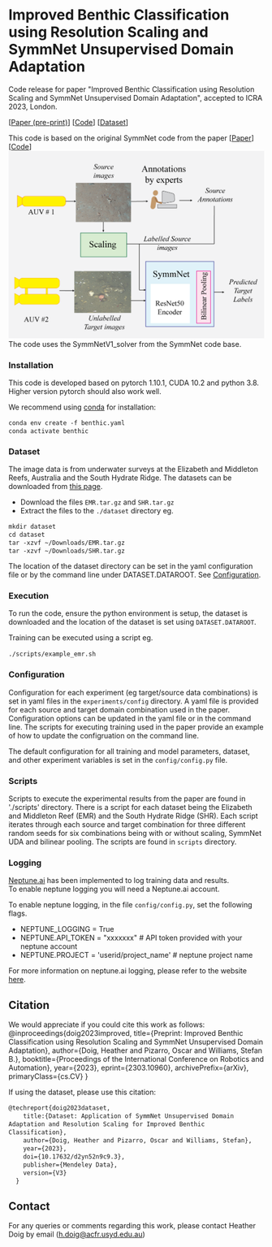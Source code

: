 # Improved Benthic Classification using Resolution Scaling and SymmNet Unsupervised Domain Adaptation
Code release for paper "Improved Benthic Classification using Resolution Scaling and SymmNet Unsupervised Domain Adaptation", accepted to ICRA 2023, London.

[[Paper (pre-print)](https://arxiv.org/abs/2303.10960)]     [[Code](https://github.com/hdoi5324/benthic-uda)]     [[Dataset](https://data.mendeley.com/datasets/d2yn52n9c9)]

This code is based on the original SymmNet code from the paper  [[Paper](https://zpascal.net/cvpr2019/Zhang_Domain-Symmetric_Networks_for_Adversarial_Domain_Adaptation_CVPR_2019_paper.pdf)] [[Code](https://github.com/Gorilla-Lab-SCUT/MultiClassDA)]
![Pipeline for improved benthic classification](pipeline.png)
The code uses the SymmNetV1_solver from the SymmNet code base.

### Installation

This code is developed based on pytorch 1.10.1, CUDA 10.2 and python 3.8. Higher version pytorch should also work well.

We recommend using [conda](https://www.anaconda.com/distribution/) for installation:

```
conda env create -f benthic.yaml
conda activate benthic
```


### Dataset
The image data is from underwater surveys at the Elizabeth and Middleton Reefs, Australia and the South Hydrate Ridge.  The datasets can be downloaded from [this page](https://data.mendeley.com/datasets/d2yn52n9c9).

- Download the files `EMR.tar.gz` and `SHR.tar.gz`
- Extract the files to the `./dataset` directory eg.

```
mkdir dataset
cd dataset
tar -xzvf ~/Downloads/EMR.tar.gz
tar -xzvf ~/Downloads/SHR.tar.gz
```

The location of the dataset directory can be set in the yaml configuration file or by the command line under DATASET.DATAROOT.  See [Configuration](configuration).

### Execution
To run the code, ensure the python environment is setup, the dataset is downloaded and the location of the dataset is set using `DATASET.DATAROOT`.

Training can be executed using a script eg.

`./scripts/example_emr.sh`

### Configuration
Configuration for each experiment (eg target/source data combinations) is set in yaml files in the `experiments/config` directory.  A yaml file is provided for each source and target domain combination used in the paper.  Configuration options can be updated in the yaml file or in the command line.  The scripts for executing training used in the paper provide an example of how to update the configruation on the command line.

The default configuration for all training and model parameters, dataset, and other experiment variables is set in the `config/config.py` file.  

### Scripts
Scripts to execute the experimental results from the paper are found in './scripts' directory.  There is a script for each dataset being the Elizabeth and Middleton Reef (EMR) and the South Hydrate Ridge (SHR).  Each script iterates through each source and target combination for three different random seeds for six combinations being with or without scaling, SymmNet UDA and bilinear pooling.  The scripts are found in `scripts` directory.
### Logging
[Neptune.ai](https://neptune.ai/) has been implemented to log training data and results.  
  To enable neptune logging you will need a Neptune.ai account.  

To enable neptune logging, in the file `config/config.py`, set the following flags.
- NEPTUNE_LOGGING = True
- NEPTUNE.API_TOKEN = "xxxxxxx" # API token provided with your neptune account
- NEPTUNE.PROJECT = 'userid/project_name' # neptune project name

For more information on neptune.ai logging, please refer to the website [here](https://neptune.ai/).

## Citation
We would appreciate if you could cite this work as follows:
    @inproceedings{doig2023improved,
      title={Preprint: Improved Benthic Classification using Resolution Scaling and SymmNet Unsupervised Domain Adaptation},
      author={Doig, Heather and Pizarro, Oscar and Williams, Stefan B.},
      booktitle={Proceedings of the International Conference on Robotics and Automation},
      year={2023},
      eprint={2303.10960},
      archivePrefix={arXiv},
      primaryClass={cs.CV}
    }
    
If using the dataset, please use this citation:

    @techreport{doig2023dataset,
        title:{Dataset: Application of SymmNet Unsupervised Domain Adaptation and Resolution Scaling for Improved Benthic Classification},
        author={Doig, Heather and Pizarro, Oscar and Williams, Stefan},
        year={2023},
        doi={10.17632/d2yn52n9c9.3},
        publisher={Mendeley Data},
        version={V3}
      }



## Contact
For any queries or comments regarding this work, please contact Heather Doig by email (h.doig@acfr.usyd.edu.au)
